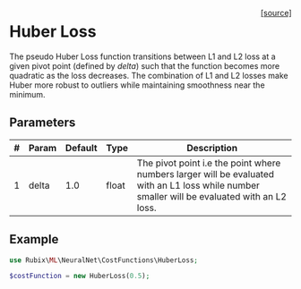 <span style="float:right;"><a href="https://github.com/RubixML/ML/blob/master/src/NeuralNet/CostFunctions/HuberLoss.php">[source]</a></span>

# Huber Loss
The pseudo Huber Loss function transitions between L1 and L2 loss at a given pivot point (defined by *delta*) such that the function becomes more quadratic as the loss decreases. The combination of L1 and L2 losses make Huber more robust to outliers while maintaining smoothness near the minimum.

## Parameters
| # | Param | Default | Type | Description |
|---|---|---|---|---|
| 1 | delta | 1.0 | float | The pivot point i.e the point where numbers larger will be evaluated with an L1 loss while number smaller will be evaluated with an L2 loss. |

## Example
```php
use Rubix\ML\NeuralNet\CostFunctions\HuberLoss;

$costFunction = new HuberLoss(0.5);
```